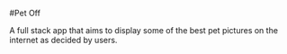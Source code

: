 #Pet Off

A full stack app that aims to display some of the best pet pictures on the internet as decided by users. 

